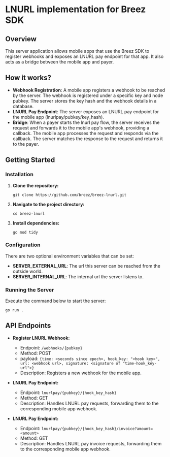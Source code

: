 
# LNURL implementation for Breez SDK

## Overview
This server application allows mobile apps that use the Breez SDK to register webhooks and exposes an LNURL pay endpoint for that app. It also acts as a bridge between the mobile app and payer.

## How it works?
- **Webhook Registration**: A mobile app registers a webhook to be reached by the server. The webhook is registered under a specific key and node pubkey. The server stores the key hash and the webhook details in a database.
- **LNURL Pay Endpoint**: The server exposes an LNURL pay endpoint for the mobile app (lnurlpay/pubkey/key_hash).
- **Bridge**: When a payer starts the lnurl pay flow, the server receives the request and forwards it to the mobile app's webhook, providing a callback. The mobile app processes the request and responds via the callback. The server matches the response to the request and returns it to the payer.

## Getting Started

### Installation
1. **Clone the repository:**
   ```
   git clone https://github.com/breez/breez-lnurl.git
   ```
2. **Navigate to the project directory:**
   ```
   cd breez-lnurl
   ```

3. **Install dependencies:**
   ```
   go mod tidy
   ```

### Configuration
There are two optional environment variables that can be set:
- **SERVER_EXTERNAL_URL**: The url this server can be reached from the outside world.
- **SERVER_INTERNAL_URL**: The internal url the server listens to.

### Running the Server
Execute the command below to start the server:
```
go run .
```

## API Endpoints
- **Register LNURL Webhook:**
  - Endpoint: `/webhooks/{pubkey}`
  - Method: POST
  - payload: `{time: <seconds since epoch>, hook_key: "<hook key>", url: <webhook url>, signature: <signature of "time-hook_key-url">}`
  - Description: Registers a new webhook for the mobile app.

- **LNURL Pay Endpoint:**
  - Endpoint: `lnurlpay/{pubkey}/{hook_key_hash}`
  - Method: GET
  - Description: Handles LNURL pay requests, forwarding them to the corresponding mobile app webhook.

- **LNURL Pay Endpoint:**
  - Endpoint: `lnurlpay/{pubkey}/{hook_key_hash}/invoice?amount=<amount>`
  - Method: GET
  - Description: Handles LNURL pay invoice requests, forwarding them to the corresponding mobile app webhook.